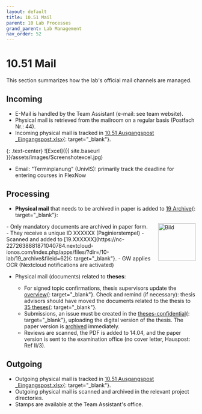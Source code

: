```yaml
---
layout: default
title: 10.51 Mail
parent: 10 Lab Processes
grand_parent: Lab Management
nav_order: 52
---
```


# 10.51 Mail

This section summarizes how the lab's official mail channels are managed.

## Incoming

- E-Mail is handled by the Team Assistant (e-mail: see team website).
- Physical mail is retrieved from the mailroom on a regular basis (Postfach Nr.: 44).
- Incoming physical mail is tracked in [10.51 Ausgangspost _Eingangspost.xlsx](https://nc-2272638881871040784.nextcloud-ionos.com/index.php/apps/files/?dir=/10-lab/10_processes/51_mail&fileid=8856){: target="_blank"}.

{: .text-center} 
![Excel]({{ site.baseurl }}/assets/images/Screenshotexcel.jpg)

- Email: "Terminplanung" (UnivIS): primarily track the deadline for entering courses in FlexNow 

## Processing

- **Physical mail** that needs to be archived in paper is added to [19 Archive](https://nc-2272638881871040784.nextcloud-ionos.com/index.php/apps/files/?dir=/10-lab/19_archive&fileid=62){: target="_blank"}:


<img src="{{ site.baseurl }}/assets/images/Screenshot_Stamp.jpg" alt="Bild" style="float: right; width: 100px; margin-left: 20px;">
  - Only mandatory documents are archived in paper form.
  - They receive a unique ID XXXXXX (Paginierstempel) 
  - Scanned and added to [19.XXXXXX](https://nc-2272638881871040784.nextcloud-ionos.com/index.php/apps/files/?dir=/10-lab/19_archive&fileid=62){: target="_blank"}.
  - GW applies OCR (Nextcloud notifications are activated)
    
- Physical mail (documents) related to **theses**:

  - For signed topic confirmations, thesis supervisors update the [overview](https://github.com/digital-work-lab/theses-confidential/tree/main/theses){: target="_blank"}. Check and remind (if necessary): thesis advisors should have moved the documents related to the thesis to [35 theses](https://nc-2272638881871040784.nextcloud-ionos.com/index.php/apps/files/?dir=/30-30-teaching/35_theses&fileid=124){: target="_blank"}.
  - Submissions, an issue must be created in the [theses-confidential](https://github.com/digital-work-lab/theses-confidential/issues){: target="_blank"}, uploading the digital version of the thesis. The paper version is [archived](10.06.resources.html#archive) immediately.
  - Reviews are scanned, the PDF is added to 14.04, and the paper version is sent to the examination office (no cover letter, Hauspost: Ref II/3).

## Outgoing

- Outgoing physical mail is tracked in [10.51 Ausgangspost _Eingangspost.xlsx](https://nc-2272638881871040784.nextcloud-ionos.com/index.php/apps/files/?dir=/10-lab/10_processes/51_mail&fileid=8856){: target="_blank"}.
- Outgoing physical mail is scanned and archived in the relevant project directories.
- Stamps are available at the Team Assistant's office.
